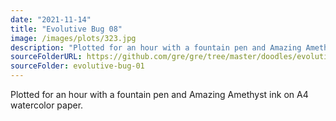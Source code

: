 ```yaml
---
date: "2021-11-14"
title: "Evolutive Bug 08"
image: /images/plots/323.jpg
description: "Plotted for an hour with a fountain pen and Amazing Amethyst ink on A4 watercolor paper."
sourceFolderURL: https://github.com/gre/gre/tree/master/doodles/evolutive-bug-01
sourceFolder: evolutive-bug-01
---
```


Plotted for an hour with a fountain pen and Amazing Amethyst ink on A4 watercolor paper.
